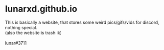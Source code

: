 # lunarxd.github.io
This is basically a website, that stores some weird pics/gifs/vids for discord, nothing special.
<br>(also the website is trash ik)<br>
<br>lunar#3711<br>





